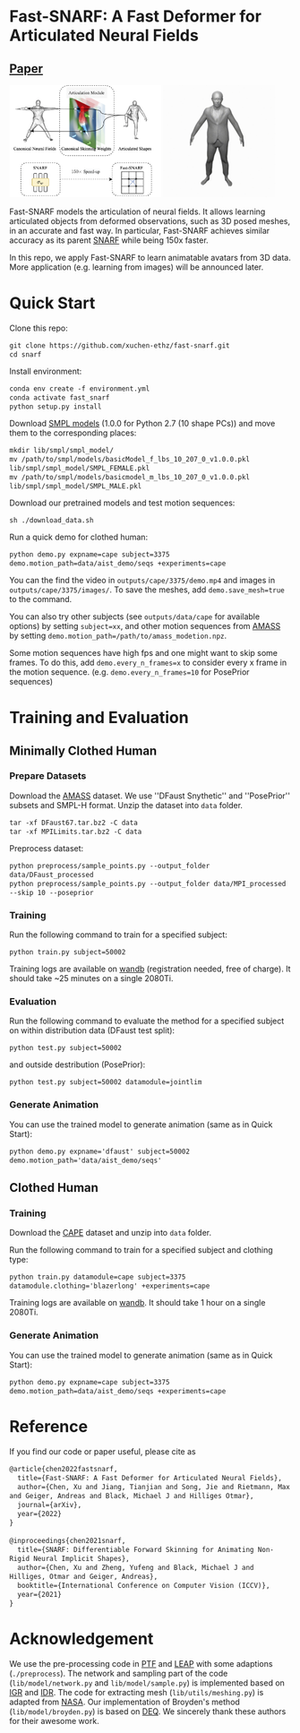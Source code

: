 # Fast-SNARF: A Fast Deformer for Articulated Neural Fields
## [Paper](https://dataset.ait.ethz.ch/downloads/fast-snarf/paper.pdf) 

<img src="assets/teaser.png"  height="200"/> <img src="assets/1.gif" height="200"/> 

Fast-SNARF models the articulation of neural fields. It allows learning articulated objects from deformed observations, such as 3D posed meshes, in an accurate and fast way. In particular, Fast-SNARF achieves similar accuracy as its parent [SNARF](https://github.com/xuchen-ethz/SNARF) while being 150x faster. 

In this repo, we apply Fast-SNARF to learn animatable avatars from 3D data. More application (e.g. learning from images) will be announced later.

# Quick Start
Clone this repo:
```
git clone https://github.com/xuchen-ethz/fast-snarf.git
cd snarf
```

Install environment:
```
conda env create -f environment.yml
conda activate fast_snarf
python setup.py install
```


Download [SMPL models](https://smpl.is.tue.mpg.de/downloads) (1.0.0 for Python 2.7 (10 shape PCs)) and move them to the corresponding places:
```
mkdir lib/smpl/smpl_model/
mv /path/to/smpl/models/basicModel_f_lbs_10_207_0_v1.0.0.pkl lib/smpl/smpl_model/SMPL_FEMALE.pkl
mv /path/to/smpl/models/basicmodel_m_lbs_10_207_0_v1.0.0.pkl lib/smpl/smpl_model/SMPL_MALE.pkl
```

Download our pretrained models and test motion sequences: 
```
sh ./download_data.sh
```

Run a quick demo for clothed human:
```
python demo.py expname=cape subject=3375 demo.motion_path=data/aist_demo/seqs +experiments=cape
```
You can the find the video in `outputs/cape/3375/demo.mp4` and images in `outputs/cape/3375/images/`. To save the meshes, add `demo.save_mesh=true` to the command.

You can also try other subjects (see `outputs/data/cape` for available options) by setting `subject=xx`, and other motion sequences from [AMASS](https://amass.is.tue.mpg.de/download.php) by setting `demo.motion_path=/path/to/amass_modetion.npz`.

Some motion sequences have high fps and one might want to skip some frames. To do this, add `demo.every_n_frames=x` to consider every x frame in the motion sequence. (e.g. `demo.every_n_frames=10` for PosePrior sequences) 

# Training and Evaluation

## Minimally Clothed Human
### Prepare Datasets
Download the [AMASS](https://amass.is.tue.mpg.de/download.php) dataset. We use ''DFaust Snythetic'' and ''PosePrior'' subsets and SMPL-H format. Unzip the dataset into `data` folder.
```
tar -xf DFaust67.tar.bz2 -C data
tar -xf MPILimits.tar.bz2 -C data
```

Preprocess dataset:
```
python preprocess/sample_points.py --output_folder data/DFaust_processed
python preprocess/sample_points.py --output_folder data/MPI_processed --skip 10 --poseprior
```


### Training
Run the following command to train for a specified subject:
```
python train.py subject=50002
```

Training logs are available on [wandb](https://wandb.ai/home) (registration needed, free of charge). It should take ~25 minutes on a single 2080Ti.

### Evaluation
Run the following command to evaluate the method for a specified subject on within distribution data (DFaust test split):
```
python test.py subject=50002
```
and outside destribution (PosePrior):
```
python test.py subject=50002 datamodule=jointlim
```

### Generate Animation
You can use the trained model to generate animation (same as in Quick Start):
```
python demo.py expname='dfaust' subject=50002 demo.motion_path='data/aist_demo/seqs'
```


## Clothed Human

### Training
Download the [CAPE](https://cape.is.tue.mpg.de/) dataset and unzip into `data` folder.

Run the following command to train for a specified subject and clothing type:
```
python train.py datamodule=cape subject=3375 datamodule.clothing='blazerlong' +experiments=cape  
```
Training logs are available on [wandb](https://wandb.ai/home). It should take 1 hour on a single 2080Ti.

### Generate Animation
You can use the trained model to generate animation (same as in Quick Start):
```
python demo.py expname=cape subject=3375 demo.motion_path=data/aist_demo/seqs +experiments=cape
```

# Reference
If you find our code or paper useful, please cite as
```
@article{chen2022fastsnarf,
  title={Fast-SNARF: A Fast Deformer for Articulated Neural Fields},
  author={Chen, Xu and Jiang, Tianjian and Song, Jie and Rietmann, Max and Geiger, Andreas and Black, Michael J and Hilliges Otmar},
  journal={arXiv},
  year={2022}
}

@inproceedings{chen2021snarf,
  title={SNARF: Differentiable Forward Skinning for Animating Non-Rigid Neural Implicit Shapes},
  author={Chen, Xu and Zheng, Yufeng and Black, Michael J and Hilliges, Otmar and Geiger, Andreas},
  booktitle={International Conference on Computer Vision (ICCV)},
  year={2021}
}
```
<!-- # Additional Use Cases Enabled by Fast-SNARF
<img src="assets/teaser_video.gif" height="250"/> 

Fast-SNARF can be combined with instant-NGP and NeRF to learn avatars from monocular videos within minutes.  -->

# Acknowledgement
We use the pre-processing code in [PTF](https://github.com/taconite/PTF) and [LEAP](https://github.com/neuralbodies/leap) with some adaptions (`./preprocess`). The network and sampling part of the code (`lib/model/network.py` and `lib/model/sample.py`) is implemented based on [IGR](https://github.com/amosgropp/IGR) and [IDR](https://github.com/lioryariv/idr). The code for extracting mesh (`lib/utils/meshing.py`) is adapted from [NASA](https://github.com/tensorflow/graphics/tree/master/tensorflow_graphics/projects/nasa). Our implementation of Broyden's method (`lib/model/broyden.py`) is based on [DEQ](https://github.com/locuslab/deq). We sincerely thank these authors for their awesome work.
